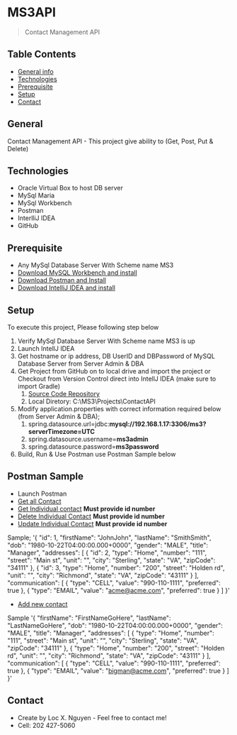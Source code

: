 # MS3API
> Contact Management API 

## Table Contents
* [General info](#general-info)
* [Technologies](#technolgoies)
* [Prerequisite](#prerequisite)
* [Setup](#Setup)
* [Contact](Contact)

## General
Contact Management API - This project give ability to (Get, Post, Put & Delete)

## Technologies
* Oracle Virtual Box to host DB server
* MySql Maria
* MySql Workbench
* Postman 
* InterlliJ IDEA
* GitHub

## Prerequisite
* Any MySql Database Server With Scheme name MS3
* [Download MySQL Workbench and install](https://dev.mysql.com/downloads/installer/)
* [Download Postman and Install](https://www.getpostman.com/downloads/)
* [Download IntelliJ IDEA and install](https://www.jetbrains.com/idea/)

## Setup
To execute this project, Please following step below
1. Verify MySql Database Server With Scheme name MS3 is up
2. Launch IntellJ IDEA
3. Get hostname or ip address, DB UserID and DBPassword of MySQL Database Server from Server Admin & DBA
4. Get Project from GitHub on to local drive and import the project or Checkout from Version Control direct into IntellJ IDEA (make sure to import Gradle)
   1. [Source Code Repository](https://github.com/locxnguyen/MS3API)
   2. Local Diretory: C:\MS3\Projects\ContactAPI
5. Modify application.properties with correct information required below (from Server Admin & DBA);
   1. spring.datasource.url=jdbc:**mysql://192.168.1.17:3306/ms3?serverTimezone=UTC**
   2. spring.datasource.username=**ms3admin**
   3. spring.datasource.password=**ms3password**
6. Build, Run & Use Postman use Postman Sample below 

## Postman Sample
* Launch Postman
* [Get all Contact](http://localhost:8080/ms3test/all)
* [Get Individual contact](http://localhost:8080/ms3test/id/1)  **Must provide id number**
* [Delete Individual Contact](http://localhost:8080/ms3test/id/1)  **Must provide id number**
* [Update Individual Contact](http://localhost:8080/ms3test/update/1)  **Must provide id number**

Sample;
'{
    "id": 1,
    "firstName": "JohnJohn",
    "lastName": "SmithSmith",
    "dob": "1980-10-22T04:00:00.000+0000",
    "gender": "MALE",
    "title": "Manager",
    "addresses": [
        {
            "id": 2,
            "type": "Home",
            "number": "111",
            "street": "Main st",
            "unit": "",
            "city": "Sterling",
            "state": "VA",
            "zipCode": "34111"
        },
        {
            "id": 3,
            "type": "Home",
            "number": "200",
            "street": "Holden rd",
            "unit": "",
            "city": "Richmond",
            "state": "VA",
            "zipCode": "43111"
        }
    ],
    "communication": [
        {
            "type": "CELL",
            "value": "990-110-1111",
            "preferred": true
        },
        {
            "type": "EMAIL",
            "value": "acme@acme.com",
            "preferred": true
        }
    ]
}'

* [Add new contact](http://localhost:8080/ms3test/add)

Sample
'{
    "firstName": "FirstNameGoHere",
    "lastName": "LastNameGoHere",
    "dob": "1980-10-22T04:00:00.000+0000",
    "gender": "MALE",
    "title": "Manager",
    "addresses": [
        {
            "type": "Home",
            "number": "111",
            "street": "Main st",
            "unit": "",
            "city": "Sterling",
            "state": "VA",
            "zipCode": "34111"
        },
        {
            "type": "Home",
            "number": "200",
            "street": "Holden rd",
            "unit": "",
            "city": "Richmond",
            "state": "VA",
            "zipCode": "43111"
        }
    ],
    "communication": [
        {
            "type": "CELL",
            "value": "990-110-1111",
            "preferred": true
        },
        {
            "type": "EMAIL",
            "value": "bigman@acme.com",
            "preferred": true
        }
    ]
}'

## Contact
* Create by Loc X. Nguyen - Feel free to contact me! 
* Cell:  202 427-5060

